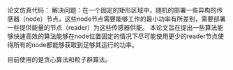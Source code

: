 论文仿真代码：
解决问题：在一个固定的矩形区域中，随机的部署一些异构的传感器（node）节点，这些node节点需要能够工作的最小功率有所差别，需要部署一些提供能量的节点（reader）为这些传感器供能。
  本论文旨在提出一些算法能够快速高效的算法能够在node位置固定的情况下尽可能使用更少的reader节点使得所有的node都能够获取到足够其运行的功率。
  
  目前使用的是贪心算法和粒子群算法。
